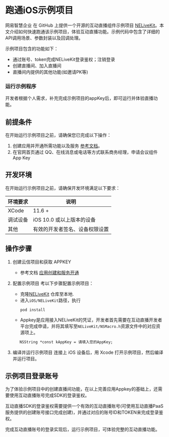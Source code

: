# 跑通iOS示例项目


网易智慧企业 在 GitHub 上提供一个开源的互动直播组件示例项目 [NELiveKit](https://github.com/netease-kit/NELiveKit)。本文介绍如何快速跑通该示例项目，体验互动直播功能。示例代码中包含了详细的API调用场景、参数封装以及回调处理。

示例项目包含的功能如下：

- 通过账号、token完成NELiveKit登录鉴权；注销登录
- 创建直播间、加入直播间
- 直播间内提供的其他功能(如邀请PK等)

### 运行示例程序

开发者根据个人需求，补充完成示例项目的appKey后，即可运行并体验直播功能。

##  前提条件

在开始运行示例项目之前，请确保您已完成以下操作：
1. 创建应用并开通所需功能以及服务 [参考文档](../应用创建和服务开通.md)。
2. 在官网首页通过 QQ、在线消息或电话等方式联系商务经理，申请会议组件 App Key

## 开发环境

在开始运行示例项目之前，请确保开发环境满足以下要求：

| 环境要求 | 说明                                                         |
| -------- | ------------------------------------------------------------ |
| XCode    | 11.6 +                                                       |
| 调试设备 | iOS 10.0 或以上版本的设备                                     |
|  其他     |有效的开发者签名、设备权限设置   |

## 操作步骤

1. 创建云信项目和获取 APPKEY

   - 参考文档 [应用创建和服务开通](../../../云信控制平台/应用创建和服务开通.md)

2. 配置示例项目
   考以下步骤配置示例项目：

     - 克隆[NELiveKit](https://github.com/netease-kit/NELiveKit) 仓库至本地.
     - 进入`iOS/NELiveKit`路径，执行
       ```
       pod install
       ```
     - Appkey是应用接入NELiveKit的凭证，开发者首先需要在互动直播开发者平台完成申请，并将其填写至`NELiveKit/NSMacro.h`资源文件中的对应资源项上。
      ```xml
         NSString *const kAppKey = 请填入您的AppKey;
      ```

3. 编译并运行示例项目
     连接上 iOS 设备后，用 Xcode 打开示例项目，然后编译并运行项目。

## 示例项目登录账号

为了体验示例项目中的创建直播间功能，在以上完善应用Appkey的基础上，还需要使用互动直播账号完成SDK的登录鉴权。

互动直播SDK的登录鉴权需要提供一个有效的互动直播账号(可使用互动直播PaaS服务提供的创建账号接口完成创建)，并通过对应的账号ID和TOKEN来完成登录鉴权。

完成互动直播账号的登录实现后，运行示例项目，可体验完整的互动直播功能。
